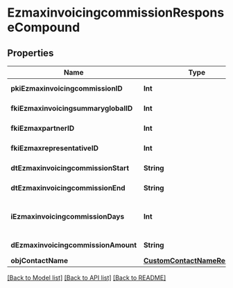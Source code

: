 # EzmaxinvoicingcommissionResponseCompound

## Properties
Name | Type | Description | Notes
------------ | ------------- | ------------- | -------------
**pkiEzmaxinvoicingcommissionID** | **Int** | The unique ID of the Ezmaxinvoicingcommission | [optional] 
**fkiEzmaxinvoicingsummaryglobalID** | **Int** | The unique ID of the Ezmaxinvoicingsummaryglobal | [optional] 
**fkiEzmaxpartnerID** | **Int** | The unique ID of the Ezmaxpartner | [optional] 
**fkiEzmaxrepresentativeID** | **Int** | The unique ID of the Ezmaxrepresentative | [optional] 
**dtEzmaxinvoicingcommissionStart** | **String** | The start date for the Ezmaxinvoicingcommission | 
**dtEzmaxinvoicingcommissionEnd** | **String** | The end date for the Ezmaxinvoicingcommission | 
**iEzmaxinvoicingcommissionDays** | **Int** | This is the number of days during the month on which the Ezmaxinvoigcommission applies | 
**dEzmaxinvoicingcommissionAmount** | **String** | The amount of Ezmaxinvoicingcommission | 
**objContactName** | [**CustomContactNameResponse**](CustomContactNameResponse.md) |  | 

[[Back to Model list]](../README.md#documentation-for-models) [[Back to API list]](../README.md#documentation-for-api-endpoints) [[Back to README]](../README.md)


